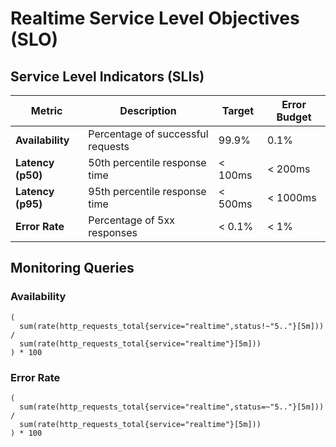 # Realtime Service Level Objectives (SLO)

## Service Level Indicators (SLIs)

| Metric | Description | Target | Error Budget |
|--------|-------------|---------|--------------|
| **Availability** | Percentage of successful requests | 99.9% | 0.1% |
| **Latency (p50)** | 50th percentile response time | < 100ms | < 200ms |
| **Latency (p95)** | 95th percentile response time | < 500ms | < 1000ms |
| **Error Rate** | Percentage of 5xx responses | < 0.1% | < 1% |

## Monitoring Queries

### Availability
```promql
(
  sum(rate(http_requests_total{service="realtime",status!~"5.."}[5m])) /
  sum(rate(http_requests_total{service="realtime"}[5m]))
) * 100
```

### Error Rate
```promql
(
  sum(rate(http_requests_total{service="realtime",status=~"5.."}[5m])) /
  sum(rate(http_requests_total{service="realtime"}[5m]))
) * 100
```